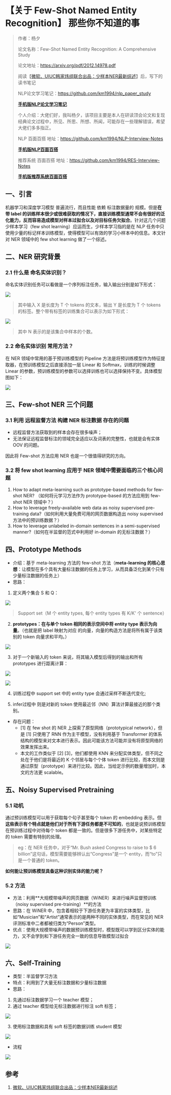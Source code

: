 # 【关于 Few-Shot Named Entity Recognition】 那些你不知道的事

> 作者：杨夕
> 
> 论文名称：Few-Shot Named Entity Recognition: A Comprehensive Study
> 
> 论文地址：https://arxiv.org/pdf/2012.14978.pdf
> 
> 阅读【[微软、UIUC韩家炜组联合出品：少样本NER最新综述](https://mp.weixin.qq.com/s?__biz=MzIwMTc4ODE0Mw==&mid=2247549628&idx=2&sn=f24f40a5d0b524da41ca6963af26d492&chksm=96eadd3ca19d542a48bce057dd52a87fec7e0d79df287f47ffb688d81d77a537f1dee16f2300&mpshare=1&scene=22&srcid=1130EFKG5OOnrNvTsVWlwdoE&sharer_sharetime=1638233071176&sharer_shareid=da84f0d2d31380d783922b9e26cacfe2#rd)】后，写下的读书笔记
> 
> NLP论文学习笔记：https://github.com/km1994/nlp_paper_study
> 
> **[手机版NLP论文学习笔记](https://mp.weixin.qq.com/s?__biz=MzAxMTU5Njg4NQ==&mid=100005719&idx=1&sn=14d34d70a7e7cbf9700f804cca5be2d0&chksm=1bbff26d2cc87b7b9d2ed12c8d280cd737e270cd82c8850f7ca2ee44ec8883873ff5e9904e7e&scene=18#wechat_redirect)**
> 
> 个人介绍：大佬们好，我叫杨夕，该项目主要是本人在研读顶会论文和复现经典论文过程中，所见、所思、所想、所闻，可能存在一些理解错误，希望大佬们多多指正。
> 
> NLP 百面百搭 地址：https://github.com/km1994/NLP-Interview-Notes
> 
> **[手机版NLP百面百搭](https://mp.weixin.qq.com/s?__biz=MzAxMTU5Njg4NQ==&mid=100005719&idx=3&sn=5d8e62993e5ecd4582703684c0d12e44&chksm=1bbff26d2cc87b7bf2504a8a4cafc60919d722b6e9acbcee81a626924d80f53a49301df9bd97&scene=18#wechat_redirect)**
> 
> 推荐系统 百面百搭 地址：https://github.com/km1994/RES-Interview-Notes
> 
> **[手机版推荐系统百面百搭](https://mp.weixin.qq.com/s/b_KBT6rUw09cLGRHV_EUtw)**

## 一、引言

机器学习和深度学习模型 普遍流行，而且性能 依赖 标注数据量的 规模。但是**在带 label 的训练样本很少或很难获取的情况下，直接训练模型通常不会有很好的泛化能力，反而容易造成模型对样本过拟合以及对目标任务欠拟合**。针对这几个问题少样本学习（few shot learning）应运而生，少样本学习指的是在 NLP 任务中只使用少量的标记样本训练模型，使得模型可以有效的学习小样本中的信息。本文针对 NER 领域中的 few shot learning 做了一个综述。

## 二、NER 研究背景

### 2.1 什么是 命名实体识别？

命名实体识别任务可以看做是一个序列标注任务，输入输出分别是如下形式：

![](img/微信截图_20211130092122.png)

> 其中输入 X 是长度为 T 个 tokens 的文本，输出 Y 是长度为 T 个 tokens 的标签。整个带有标签的训练集合可以表示为如下形式：

![](img/微信截图_20211130092411.png)

> 其中 N 表示的是该集合中样本的个数。

### 2.2 命名实体识别 常用方法？

在 NER 领域中常用的基于预训练模型的 Pipeline 方法是将预训练模型作为特征提取器，在预训练模型之后直接添加一层 Linear 和 Softmax，训练的时候调整 Linear 的参数，预训练模型的参数可以选择训练也可以选择保持不变。具体模型图如下：

![](img/微信截图_20211130092615.png)

## 三、Few-shot NER 三个问题

### 3.1 利用 远程监督方法 构建 NER 标注数据 存在的问题

- 远程监督方法获取到的样本会存在很多噪声；
- 无法保证远程监督标注的领域完全适应以及词表的完整性，也就是会有实体 OOV 的问题。
 
因此将 Few-shot 方法应用 NER 也是一个很值得研究的方向。

### 3.2 将 few shot learning 应用于 NER 领域中需要面临的三个核心问题

1. How to adapt meta-learning such as prototype-based methods for few-shot NER? （如何将元学习方法作为 prototype-based 的方法应用到 few-shot NER 领域中？）
2. How to leverage freely-available web data as noisy supervised pre-training data?（如何利用大量免费可用的网页数据构造出 noisy supervised 方法中的预训练数据？）
3. How to leverage unlabeled in-domain sentences in a semi-supervised manner?（如何在半监督的范式中利用好 in-domain 的无标注数据？）

## 四、Prototype Methods

- 介绍：基于 meta-learning 方法的 few-shot 方法（**meta-learning 的核心思想**：让模型在多个具有大量标注数据的任务上学习，从而具备泛化到某个只有少量标注数据的任务上）
- 思路：

1. 定义两个集合 S 和 Q：

![](img/微信截图_20211130093942.png)

> Support set（M 个 entity types, 每个 entity types 有 K/K' 个 sentence）

2. **prototypes：在与单个 token 相同的表示空间中将 entity type 表示为向量**。（也就是把 label 映射为对应 的向量，向量的构造方法是将所有属于该类别的 token 向量求和平均。）

![](img/微信截图_20211130094251.png)

3. 对于一个新输入的 token 来说，将其输入模型后得到的输出和所有 prototypes 进行距离计算：

![](img/微信截图_20211130094501.png)

![](img/微信截图_20211130094537.png)

4. 训练过程中 support set 中的 entity type 会通过采样不断迭代变化;

5. infer过程中 则是对新的 token 使用最近邻（NN）算法计算最接近的那个类别。

- 存在问题：
  - [1] 在 few shot 的 NER 上探索了原型网络（prototypical network），但是 [1] 只使用了 RNN 作为主干模型，没有利用基于 Transformer 的体系结构的模型来对文本进行表示。因此可能该方法可能并没有将原型网络的效果发挥出来。
  - 本文的工作类似于 [2] [3]，他们都使用 KNN 来分配实体类型，但不同之处在于他们是将最近的 K 个邻居与每个个体 token 进行比较，而本文则是通过原型（prototype）来进行比较。因此，当给定示例的数量增加时，本文的方法更 scalable。

## 五、Noisy Supervised Pretraining

### 5.1 动机

通过预训练模型可以用于获取每个句子甚至每个 token 的 embedding 表示。但**这些表示有个特点就是他们对于所有下游任务都是不可知的**，也就是说预训练模型在预训练过程中对待每个 token 都是一致的。但是很多下游任务中，对某些特定的 token 需要有特别的处理。

> eg：在 NER 任务中，对于“Mr. Bush asked Congress to raise to $ 6 billion”这句话，模型需要能够辨认出“Congress”是一个 entity，而“to”只是一个普通的 token。

**如何能让预训练模型具备这种识别实体的能力呢？**

### 5.2 方法

- 方法：利用**大规模带噪声的网页数据（WiNER）来进行噪声监督预训练（noisy supervised pre-training）**的方法
- 思路：在 WiNER 中，包含着相较于下游任务更为丰富的实体类型，比如“Musician”和“Artist”通常表示的是两种不同的实体类型，而在常见的 NER 评测标准中二者都被归类为“Person”类型。
- 优点：使用大规模带噪声的数据预训练模型时，模型既可以学到区分实体的能力，又不会学到和下游任务完全一致的信息导致模型过拟合

![](img/微信截图_20211130095853.png)

## 六、Self-Training

- 类型：半监督学习方法
- 特点：利用到了大量无标注数据和少量标注数据
- 思路：

1. 先通过标注数据学习一个 teacher 模型；
2. 通过 teacher 模型给无标注数据进行标注 soft 标签；

![](img/微信截图_20211130100211.png)

3. 使用标注数据和具有 soft 标签的数据训练 student 模型

![](img/微信截图_20211130100543.png)

- 流程

![](img/微信截图_20211130100641.png)

## 参考

1. [微软、UIUC韩家炜组联合出品：少样本NER最新综述](https://mp.weixin.qq.com/s?__biz=MzIwMTc4ODE0Mw==&mid=2247549628&idx=2&sn=f24f40a5d0b524da41ca6963af26d492&chksm=96eadd3ca19d542a48bce057dd52a87fec7e0d79df287f47ffb688d81d77a537f1dee16f2300&mpshare=1&scene=22&srcid=1130EFKG5OOnrNvTsVWlwdoE&sharer_sharetime=1638233071176&sharer_shareid=da84f0d2d31380d783922b9e26cacfe2#rd)








